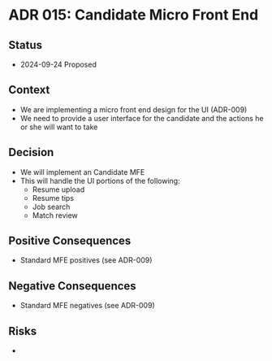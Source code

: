 # ADR 015: Candidate Micro Front End

## Status

- 2024-09-24 Proposed

## Context

- We are implementing a micro front end design for the UI (ADR-009)
- We need to provide a user interface for the candidate and the actions he or she will want to take

## Decision

- We will implement an Candidate MFE
- This will handle the UI portions of the following:
  - Resume upload
  - Resume tips
  - Job search
  - Match review

## Positive Consequences

- Standard MFE positives (see ADR-009)

## Negative Consequences

- Standard MFE negatives (see ADR-009)

## Risks

-
